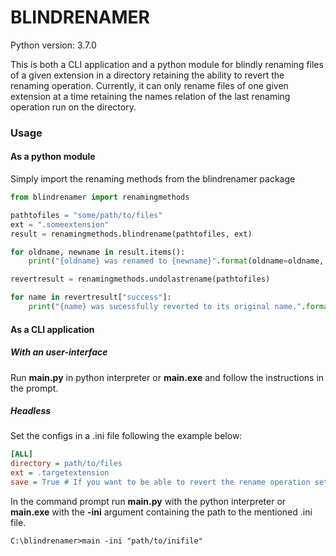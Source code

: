 # BLINDRENAMER
Python version: 3.7.0

This is both a CLI application and a python module for blindly renaming files of a given extension in a directory retaining the ability to revert the renaming operation.
Currently, it can only rename files of one given extension at a time retaining the names relation of the last renaming operation run on the directory.

### Usage
#### As a python module
Simply import the renaming methods from the blindrenamer package
```python
from blindrenamer import renamingmethods

pathtofiles = "some/path/to/files"
ext = ".someextension"
result = renamingmethods.blindrename(pathtofiles, ext)

for oldname, newname in result.items():
    print("{oldname} was renamed to {newname}".format(oldname=oldname, newname=newname))

revertresult = renamingmethods.undolastrename(pathtofiles)

for name in revertresult["success"]:
    print("{name} was sucessfully reverted to its original name.".format(name=name))
```
#### As a CLI application
##### With an user-interface
Run **main.py** in python interpreter or **main.exe** and follow the instructions in the prompt.
##### Headless
Set the configs in a .ini file following the example below:
```ini
[ALL]
directory = path/to/files
ext = .targetextension
save = True # If you want to be able to revert the rename operation set it to True.
```
In the command prompt run **main.py** with the python interpreter or **main.exe** with the **-ini** argument containing the path to the mentioned .ini file.
```
C:\blindrenamer>main -ini "path/to/inifile"
```
